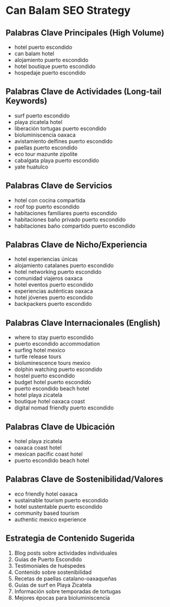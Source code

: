 # Can Balam SEO Strategy

## Palabras Clave Principales (High Volume)
- hotel puerto escondido
- can balam hotel
- alojamiento puerto escondido
- hotel boutique puerto escondido
- hospedaje puerto escondido

## Palabras Clave de Actividades (Long-tail Keywords)
- surf puerto escondido
- playa zicatela hotel
- liberación tortugas puerto escondido
- bioluminiscencia oaxaca
- avistamiento delfines puerto escondido
- paellas puerto escondido
- eco tour mazunte zipolite
- cabalgata playa puerto escondido
- yate huatulco

## Palabras Clave de Servicios
- hotel con cocina compartida
- roof top puerto escondido
- habitaciones familiares puerto escondido
- habitaciones baño privado puerto escondido
- habitaciones baño compartido puerto escondido

## Palabras Clave de Nicho/Experiencia
- hotel experiencias únicas
- alojamiento catalanes puerto escondido
- hotel networking puerto escondido
- comunidad viajeros oaxaca
- hotel eventos puerto escondido
- experiencias auténticas oaxaca
- hotel jóvenes puerto escondido
- backpackers puerto escondido

## Palabras Clave Internacionales (English)
- where to stay puerto escondido
- puerto escondido accommodation
- surfing hotel mexico
- turtle release tours
- bioluminescence tours mexico
- dolphin watching puerto escondido
- hostel puerto escondido
- budget hotel puerto escondido
- puerto escondido beach hotel
- hotel playa zicatela
- boutique hotel oaxaca coast
- digital nomad friendly puerto escondido

## Palabras Clave de Ubicación
- hotel playa zicatela
- oaxaca coast hotel
- mexican pacific coast hotel
- puerto escondido beach hotel

## Palabras Clave de Sostenibilidad/Valores
- eco friendly hotel oaxaca
- sustainable tourism puerto escondido
- hotel sustentable puerto escondido
- community based tourism
- authentic mexico experience

## Estrategia de Contenido Sugerida
1. Blog posts sobre actividades individuales
2. Guías de Puerto Escondido
3. Testimoniales de huéspedes
4. Contenido sobre sostenibilidad
5. Recetas de paellas catalano-oaxaqueñas
6. Guías de surf en Playa Zicatela
7. Información sobre temporadas de tortugas
8. Mejores épocas para bioluminiscencia
